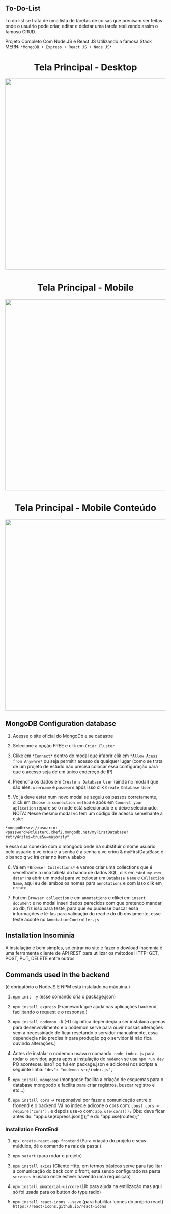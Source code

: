 ## To-Do-List
To do list se trata de uma lista de tarefas de coisas que precisam ser feitas onde o usuário pode criar, editar e deletar uma tarefa realizando assim o famoso CRUD.

Projeto Completo Com Node.JS e  React.JS  Utilizando a famosa Stack MERN: 
`*MongoDB + Express + React JS + Node JS*`

 <h1 align="center">Tela Principal - Desktop</h1>

 <p align="center">
  <img src="frontend/src/assets/to_readme/tela_principal.png" width="600px">
 </p>

 <h1 align="center">Tela Principal - Mobile</h1>

 <p align="center">
  <img src="frontend/src/assets/to_readme/tela_principal_mobile.png" width="600px">
 </p>

 <h1 align="center">Tela Principal - Mobile Conteúdo</h1>

 <p align="center">
  <img src="frontend/src/assets/to_readme/tela_principal_mobile_dois.png" width="600px">
 </p>

## MongoDB Configuration database

1. Acesse o site oficial do MongoDb e se cadastre

2. Selecione a opção FREE e clik em `Criar Cluster`

3. Clike em `*Connect*` dentro do modal que ir'abrir clik em `*Allow Acess from Anywhre*` ou seja permitir acesso de qualquer lugar (como se trata de um projeto de estudo não precisa colocar essa configuração para que o acesso seja de um único endereço de IP)

4. Preencha os dados em `Create a Database User` (ainda no modal) que são eles: `username` e `password` após isso clik `Create Database User`

5. Vc já deve estar num novo modal se seguiu os passos corretamente, click em `Choose a connection method` e após em `Connect your aplication` repare se o node está selecionado e o deixe selecionado. NOTA: Nesse mesmo modal vc tem um código de acesso semelhante a este:

`*mongodb+srv://usuario:<password>@cluster0.xkef2.mongodb.net/myFirstDatabase?retryWrites=true&w=majority*`

é essa sua conexão com o mongodb onde irá substituir o nome usuario pelo usuario q vc criou e a senha é a senha q vc criou & myFirstDataBase é o banco q vc irá criar no item `6` abaixo

6. Vá em `*Browser Collections*` e vamos criar uma collections que é semelhante a uma tabela do banco de dados SQL, clik em `*Add my own data*` irá abrir um modal para vc colocar um `Database Name` e `Collection Name`, aqui eu dei ambos os nomes para `annotations` e com isso clik em `create`

7. Fui em `Browser collection` e em `annotations` e clikei em `insert document` e no modal inseri dados parecidos com que pretendo mandar ao db, fiz isso para teste, para que eu pudesse buscar essa informações e lê-las para validação do read e do db obviamente, esse teste aconte no `AnnotationController.js`

## Installation Insominia
A instalação é bem simples, só entrar no site e fazer o dowload
Insomnia é uma ferramenta cliente de API REST para utilizar os métodos HTTP: GET, POST, PUT, DELETE entre outros

## Commands used in the backend
(é obrigatório o NodeJS E NPM está instalado na máquina.)

1. `npm init -y` 
(esse comando cria o package.json)

2. `npm install express` 
(Framework que ajuda nas aplicações backend, facilitando o request e o response.)

3. `npm install nodemon -D`
(-D siginifica dependeçia a ser instalada apenas para desenvovlimento e o nodemon serve para ouvir nossas alterações sem a necessidade de ficar resetando o servidor manualmente, essa dependeçia não precisa ir para produção pq o servidor lá não fica ouvindo alterações.)

4. Antes de instalar o nodemon usava o comando: `node index.js` para rodar o servidor, agora após a instalação do `nodemon` se usa `npm run dev`
PQ aconteceu isso? pq fui em package.json e adicionei nos scripts a seguinte linha: 
`"dev": "nodemon src/index.js",`

5. `npm install mongoose`
(mongoose facilita a criação de esquemas para o database mongoodb e facilita para criar registros, buscar registro e etc...)

6. `npm install cors` -> responsável por fazer a comunicação entre o fronend e o backend
Vá no index e adicone o cors com: `const cors = require('cors');`
e depois use-o com: `app.use(cors());`
Obs: deve ficar antes do: "app.use(express.json());"  e do "app.use(routes);"

### Installation FrontEnd

1. `npx create-react-app frontend` (Para criação do projeto e seus múdulos, dẽ o comando na raíz da pasta.)

2. `npm satart` (para rodar o projeto)

3. `npm install axios` (Cliente Http, em termos básicos serve para facilitar a comunicação do back com o front, está sendo configurado na pasta `services` e usado onde estiver havendo uma requisição)

4. `npm install @material-ui/core` (Lib para ajuda na estilização mas aqui só foi usada para os button do type radio)

5. `npm install react-icons --save` (para habilitar ícones do próprio react) 
   `https://react-icons.github.io/react-icons` 


